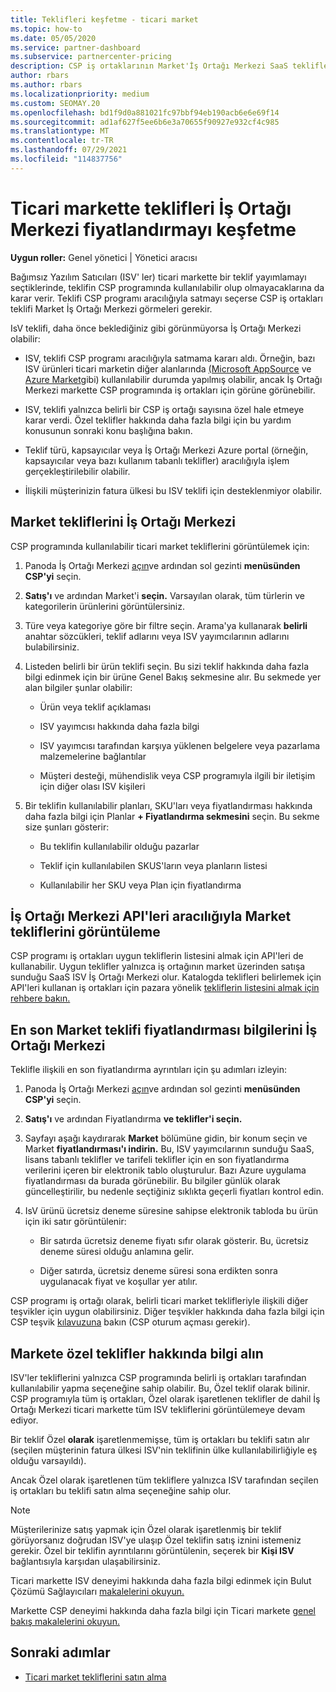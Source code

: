 ```yaml
---
title: Teklifleri keşfetme - ticari market
ms.topic: how-to
ms.date: 05/05/2020
ms.service: partner-dashboard
ms.subservice: partnercenter-pricing
description: CSP iş ortaklarının Market'İş Ortağı Merkezi SaaS tekliflerini veya Bağımsız Yazılım Satıcılarının (ISV) fiyatlandırmalarını görüntülemek veya aramak için nasıl kullanabileceğini öğrenin.
author: rbars
ms.author: rbars
ms.localizationpriority: medium
ms.custom: SEOMAY.20
ms.openlocfilehash: bd1f9d0a881021fc97bbf94eb190acb6e6e69f14
ms.sourcegitcommit: ad1af627f5ee6b6e3a70655f90927e932cf4c985
ms.translationtype: MT
ms.contentlocale: tr-TR
ms.lasthandoff: 07/29/2021
ms.locfileid: "114837756"
---
```

# <a name="discover-offers-and-pricing-in-partner-center-commercial-marketplace"></a>Ticari markette teklifleri İş Ortağı Merkezi fiyatlandırmayı keşfetme

**Uygun roller:** Genel yönetici | Yönetici aracısı

Bağımsız Yazılım Satıcıları (ISV' ler) ticari markette bir teklif yayımlamayı seçtiklerinde, teklifin CSP programında kullanılabilir olup olmayacaklarına da karar verir. Teklifi CSP programı aracılığıyla satmayı seçerse CSP iş ortakları teklifi Market İş Ortağı Merkezi görmeleri gerekir.

IsV teklifi, daha önce beklediğiniz gibi görünmüyorsa İş Ortağı Merkezi olabilir:

- ISV, teklifi CSP programı aracılığıyla satmama kararı aldı. Örneğin, bazı ISV ürünleri ticari marketin diğer alanlarında [(Microsoft AppSource](https://appsource.microsoft.com/) ve [Azure Market](https://azuremarketplace.microsoft.com/)gibi) kullanılabilir durumda yapılmış olabilir, ancak İş Ortağı Merkezi markette CSP programında iş ortakları için görüne görünebilir.

- ISV, teklifi yalnızca belirli bir CSP iş ortağı sayısına özel hale etmeye karar verdi. Özel teklifler hakkında daha fazla bilgi için bu yardım konusunun sonraki konu başlığına bakın.

- Teklif türü, kapsayıcılar veya İş Ortağı Merkezi Azure portal (örneğin, kapsayıcılar veya bazı kullanım tabanlı teklifler) aracılığıyla işlem gerçekleştirilebilir olabilir.

- İlişkili müşterinizin fatura ülkesi bu ISV teklifi için desteklenmiyor olabilir.

## <a name="view-marketplace-offers-in-partner-center"></a>Market tekliflerini İş Ortağı Merkezi

CSP programında kullanılabilir ticari market tekliflerini görüntülemek için:

1. Panoda İş Ortağı Merkezi [açın](https://partner.microsoft.com/dashboard)ve ardından sol gezinti **menüsünden CSP'yi** seçin.

2. **Satış'ı** ve ardından Market'i **seçin.** Varsayılan olarak, tüm türlerin ve kategorilerin ürünlerini görüntülersiniz.

3. Türe veya kategoriye göre bir filtre seçin. Arama'ya kullanarak **belirli** anahtar sözcükleri, teklif adlarını veya ISV yayımcılarının adlarını bulabilirsiniz.

4. Listeden belirli bir ürün teklifi seçin. Bu sizi teklif hakkında daha fazla bilgi edinmek için bir ürüne Genel Bakış sekmesine alır. Bu sekmede yer alan bilgiler şunlar olabilir: 

    - Ürün veya teklif açıklaması

    - ISV yayımcısı hakkında daha fazla bilgi

    - ISV yayımcısı tarafından karşıya yüklenen belgelere veya pazarlama malzemelerine bağlantılar

    - Müşteri desteği, mühendislik veya CSP programıyla ilgili bir iletişim için diğer olası ISV kişileri

5. Bir teklifin kullanılabilir planları, SKU'ları veya fiyatlandırması hakkında daha fazla bilgi için Planlar **+ Fiyatlandırma sekmesini** seçin. Bu sekme size şunları gösterir:

    - Bu teklifin kullanılabilir olduğu pazarlar

    - Teklif için kullanılabilen SKUS'ların veya planların listesi

    - Kullanılabilir her SKU veya Plan için fiyatlandırma

## <a name="view-marketplace-offers-via-partner-center-apis"></a>İş Ortağı Merkezi API'leri aracılığıyla Market tekliflerini görüntüleme

CSP programı iş ortakları uygun tekliflerin listesini almak için API'leri de kullanabilir. Uygun teklifler yalnızca iş ortağının market üzerinden satışa sunduğu SaaS ISV İş Ortağı Merkezi olur. Katalogda teklifleri belirlemek için API'leri kullanan iş ortakları için pazara yönelik [tekliflerin listesini almak için rehbere bakın.](/partner-center/develop/create-subscription-azure-marketplace-products#get-a-list-of-offers-for-a-market)

## <a name="view-the-latest-marketplace-offer-pricing-in-partner-center"></a>En son Market teklifi fiyatlandırması bilgilerini İş Ortağı Merkezi

Teklifle ilişkili en son fiyatlandırma ayrıntıları için şu adımları izleyin:

1. Panoda İş Ortağı Merkezi [açın](https://partner.microsoft.com/dashboard)ve ardından sol gezinti **menüsünden CSP'yi** seçin.

2. **Satış'ı** ve ardından Fiyatlandırma **ve teklifler'i seçin.**

3. Sayfayı aşağı kaydırarak **Market** bölümüne gidin, bir konum seçin ve Market **fiyatlandırması'ı indirin.** Bu, ISV yayımcılarının sunduğu SaaS, lisans tabanlı teklifler ve tarifeli teklifler için en son fiyatlandırma verilerini içeren bir elektronik tablo oluşturulur. Bazı Azure uygulama fiyatlandırması da burada görünebilir. Bu bilgiler günlük olarak güncelleştirilir, bu nedenle seçtiğiniz sıklıkta geçerli fiyatları kontrol edin.

4. IsV ürünü ücretsiz deneme süresine sahipse elektronik tabloda bu ürün için iki satır görüntülenir:

    - Bir satırda ücretsiz deneme fiyatı sıfır olarak gösterir. Bu, ücretsiz deneme süresi olduğu anlamına gelir.

    - Diğer satırda, ücretsiz deneme süresi sona erdikten sonra uygulanacak fiyat ve koşullar yer atılır.

CSP programı iş ortağı olarak, belirli ticari market teklifleriyle ilişkili diğer teşvikler için uygun olabilirsiniz. Diğer teşvikler hakkında daha fazla bilgi için CSP teşvik [kılavuzuna](https://aka.ms/partnerincentives) bakın (CSP oturum açması gerekir).

## <a name="learn-about-marketplace-exclusive-offers"></a>Markete özel teklifler hakkında bilgi alın

ISV'ler tekliflerini yalnızca CSP programında belirli iş ortakları tarafından kullanılabilir yapma seçeneğine sahip olabilir. Bu, Özel teklif olarak bilinir. CSP programıyla tüm iş ortakları, Özel olarak işaretlenen teklifler de dahil İş Ortağı Merkezi ticari markette tüm ISV tekliflerini görüntülemeye devam ediyor.

Bir teklif Özel **olarak** işaretlenmemişse, tüm iş ortakları bu teklifi satın alır (seçilen müşterinin fatura ülkesi ISV'nin teklifinin ülke kullanılabilirliğiyle eş olduğu varsayıldı).

Ancak Özel olarak işaretlenen tüm tekliflere yalnızca ISV tarafından seçilen iş ortakları bu teklifi satın alma seçeneğine sahip olur.

> [!NOTE]
> Müşterilerinize satış yapmak için Özel olarak işaretlenmiş bir teklif görüyorsanız doğrudan ISV'ye ulaşıp Özel teklifin satış iznini istemeniz gerekir. Özel bir teklifin ayrıntılarını görüntülenin, seçerek bir **Kişi ISV** bağlantısıyla karşıdan ulaşabilirsiniz.

Ticari markette ISV deneyimi hakkında daha fazla bilgi edinmek için Bulut Çözümü Sağlayıcıları [makalelerini okuyun.](/azure/marketplace/cloud-solution-providers)

Markette CSP deneyimi hakkında daha fazla bilgi için Ticari markete [genel bakış makalelerini okuyun.](csp-commercial-marketplace-overview.md)

## <a name="next-steps"></a>Sonraki adımlar

- [Ticari market tekliflerini satın alma](csp-commercial-marketplace-purchase.md)